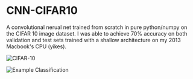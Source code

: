 # CNN-CIFAR10
A convolutional nerual net trained from scratch in pure python/numpy on the CIFAR 10 image dataset. I was able to achieve 70% accuracy on both validation and test sets trained with a shallow architecture on my 2013 Macbook's CPU (yikes).

![CIFAR-10](https://i.imgur.com/YO0GtpU.png)

![Example Classification](https://i.imgur.com/whl7Xrb.png)
